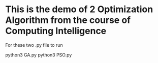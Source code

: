 # This is the demo of 2 Optimization Algorithm from the course of Computing Intelligence

For these two .py file to run

python3 GA.py
python3 PSO.py

